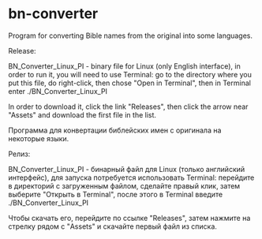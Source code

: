 # bn-converter
Program for converting Bible names from the original into some languages.

Release:

BN_Converter_Linux_PI - binary file for Linux (only English interface), in order to run it, you will need to use Terminal: go to the directory where you put this file, do right-click, then chose "Open in Terminal", then in Terminal enter ./BN_Converter_Linux_PI

In order to download it, click the link "Releases", then click the arrow near "Assets" and download the first file in the list.

Программа для конвертации библейских имен с оригинала на некоторые языки.

Релиз: 

BN_Converter_Linux_PI - бинарный файл для Linux (только английский интерфейс), для запуска потребуется использовать Terminal: перейдите в директорий с загруженным файлом, сделайте правый клик, затем выберите "Открыть в Terminal", после этого в Terminal введите ./BN_Converter_Linux_PI

Чтобы скачать его, перейдите по ссылке "Releases", затем нажмите на стрелку рядом с "Assets" и скачайте первый файл из списка.
